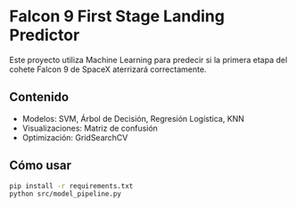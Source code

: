 # Falcon 9 First Stage Landing Predictor

Este proyecto utiliza Machine Learning para predecir si la primera etapa del cohete Falcon 9 de SpaceX aterrizará correctamente.

## Contenido
- Modelos: SVM, Árbol de Decisión, Regresión Logística, KNN
- Visualizaciones: Matriz de confusión
- Optimización: GridSearchCV

## Cómo usar
```bash
pip install -r requirements.txt
python src/model_pipeline.py
